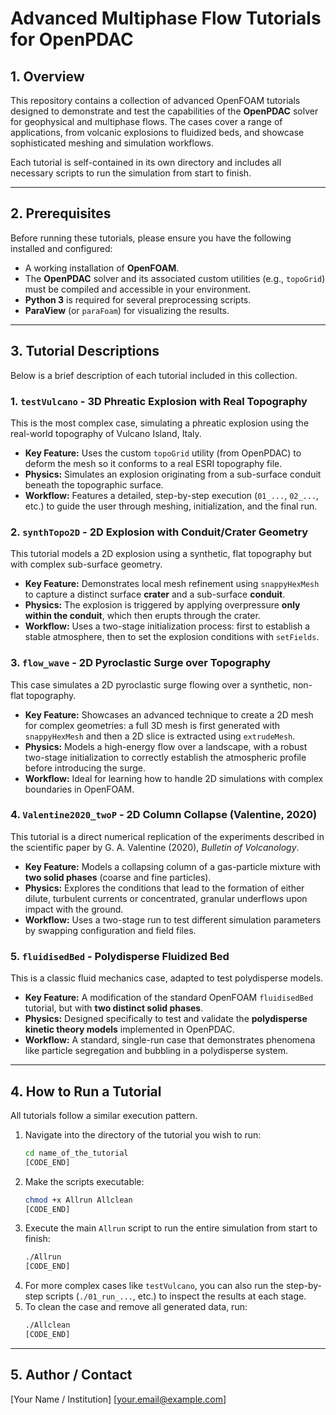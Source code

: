 # Advanced Multiphase Flow Tutorials for OpenPDAC

## 1. Overview

This repository contains a collection of advanced OpenFOAM tutorials designed to demonstrate and test the capabilities of the **OpenPDAC** solver for geophysical and multiphase flows. The cases cover a range of applications, from volcanic explosions to fluidized beds, and showcase sophisticated meshing and simulation workflows.

Each tutorial is self-contained in its own directory and includes all necessary scripts to run the simulation from start to finish.

---

## 2. Prerequisites

Before running these tutorials, please ensure you have the following installed and configured:
-   A working installation of **OpenFOAM**.
-   The **OpenPDAC** solver and its associated custom utilities (e.g., `topoGrid`) must be compiled and accessible in your environment.
-   **Python 3** is required for several preprocessing scripts.
-   **ParaView** (or `paraFoam`) for visualizing the results.

---

## 3. Tutorial Descriptions

Below is a brief description of each tutorial included in this collection.

### 1. `testVulcano` - 3D Phreatic Explosion with Real Topography
This is the most complex case, simulating a phreatic explosion using the real-world topography of Vulcano Island, Italy.
-   **Key Feature:** Uses the custom `topoGrid` utility (from OpenPDAC) to deform the mesh so it conforms to a real ESRI topography file.
-   **Physics:** Simulates an explosion originating from a sub-surface conduit beneath the topographic surface.
-   **Workflow:** Features a detailed, step-by-step execution (`01_...`, `02_...`, etc.) to guide the user through meshing, initialization, and the final run.

### 2. `synthTopo2D` - 2D Explosion with Conduit/Crater Geometry
This tutorial models a 2D explosion using a synthetic, flat topography but with complex sub-surface geometry.
-   **Key Feature:** Demonstrates local mesh refinement using `snappyHexMesh` to capture a distinct surface **crater** and a sub-surface **conduit**.
-   **Physics:** The explosion is triggered by applying overpressure **only within the conduit**, which then erupts through the crater.
-   **Workflow:** Uses a two-stage initialization process: first to establish a stable atmosphere, then to set the explosion conditions with `setFields`.

### 3. `flow_wave` - 2D Pyroclastic Surge over Topography
This case simulates a 2D pyroclastic surge flowing over a synthetic, non-flat topography.
-   **Key Feature:** Showcases an advanced technique to create a 2D mesh for complex geometries: a full 3D mesh is first generated with `snappyHexMesh` and then a 2D slice is extracted using `extrudeMesh`.
-   **Physics:** Models a high-energy flow over a landscape, with a robust two-stage initialization to correctly establish the atmospheric profile before introducing the surge.
-   **Workflow:** Ideal for learning how to handle 2D simulations with complex boundaries in OpenFOAM.

### 4. `Valentine2020_twoP` - 2D Column Collapse (Valentine, 2020)
This tutorial is a direct numerical replication of the experiments described in the scientific paper by G. A. Valentine (2020), *Bulletin of Volcanology*.
-   **Key Feature:** Models a collapsing column of a gas-particle mixture with **two solid phases** (coarse and fine particles).
-   **Physics:** Explores the conditions that lead to the formation of either dilute, turbulent currents or concentrated, granular underflows upon impact with the ground.
-   **Workflow:** Uses a two-stage run to test different simulation parameters by swapping configuration and field files.

### 5. `fluidisedBed` - Polydisperse Fluidized Bed
This is a classic fluid mechanics case, adapted to test polydisperse models.
-   **Key Feature:** A modification of the standard OpenFOAM `fluidisedBed` tutorial, but with **two distinct solid phases**.
-   **Physics:** Designed specifically to test and validate the **polydisperse kinetic theory models** implemented in OpenPDAC.
-   **Workflow:** A standard, single-run case that demonstrates phenomena like particle segregation and bubbling in a polydisperse system.

---

## 4. How to Run a Tutorial

All tutorials follow a similar execution pattern.

1.  Navigate into the directory of the tutorial you wish to run:
    ```bash
    cd name_of_the_tutorial
    [CODE_END]
2.  Make the scripts executable:
    ```bash
    chmod +x Allrun Allclean
    [CODE_END]
3.  Execute the main `Allrun` script to run the entire simulation from start to finish:
    ```bash
    ./Allrun
    [CODE_END]
4.  For more complex cases like `testVulcano`, you can also run the step-by-step scripts (`./01_run_...`, etc.) to inspect the results at each stage.
5.  To clean the case and remove all generated data, run:
    ```bash
    ./Allclean
    [CODE_END]

---

## 5. Author / Contact

[Your Name / Institution]
[your.email@example.com]
